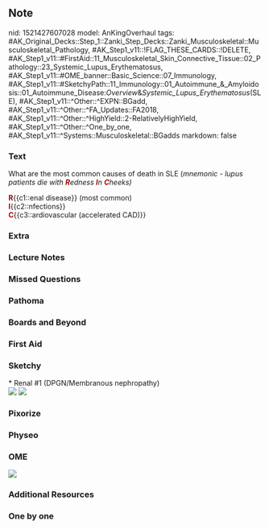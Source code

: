 ## Note
nid: 1521427607028
model: AnKingOverhaul
tags: #AK_Original_Decks::Step_1::Zanki_Step_Decks::Zanki_Musculoskeletal::Musculoskeletal_Pathology, #AK_Step1_v11::!FLAG_THESE_CARDS::!DELETE, #AK_Step1_v11::#FirstAid::11_Musculoskeletal_Skin_Connective_Tissue::02_Pathology::23_Systemic_Lupus_Erythematosus, #AK_Step1_v11::#OME_banner::Basic_Science::07_Immunology, #AK_Step1_v11::#SketchyPath::11_Immunology::01_Autoimmune_&_Amyloidosis::01_Autoimmune_Disease:_Overview_&_Systemic_Lupus_Erythematosus_(SLE), #AK_Step1_v11::^Other::^EXPN::BGadd, #AK_Step1_v11::^Other::^FA_Updates::FA2018, #AK_Step1_v11::^Other::^HighYield::2-RelativelyHighYield, #AK_Step1_v11::^Other::^One_by_one, #AK_Step1_v11::^Systems::Musculoskeletal::BGadds
markdown: false

### Text
What are the most common causes of death in SLE (<i>mnemonic -
lupus patients die with <b><font color="#AA0000">R</font></b>edness
<b><font color="#AA0000">I</font></b>n <b><font color=
"#AA0000">C</font></b>heeks)</i>
<div style="centerbox">
  <div class="mnemonics">
    <div>
      <b><font color="#AA0000">R</font></b>{{c1::enal disease}}
      (most common)
    </div>
    <div>
      <b><font color="#AA0000">I</font></b>{{c2::nfections}}
    </div>
    <div>
      <b><font color="#AA0000">C</font></b>{{c3::ardiovascular
      (accelerated CAD)}}
    </div>
  </div>
</div>

### Extra


### Lecture Notes


### Missed Questions


### Pathoma


### Boards and Beyond


### First Aid


### Sketchy
<div>
  * Renal #1 (DPGN/Membranous nephropathy)
</div><img src=
"SketchyMedical%202019-12-29%2007-54-27_1566160514431.jpg">
<img src=
"immunology-1-1-autoimmune-disease-overview_1566160514431.jpg">

### Pixorize


### Physeo


### OME
<div class="ome-widget">
  <a href=
  "https://onlinemeded.org/spa/immunology?ref=anki"><img src=
  "_OME_AnkiFlashcards_Topic_3.png"></a>
</div>

### Additional Resources


### One by one

